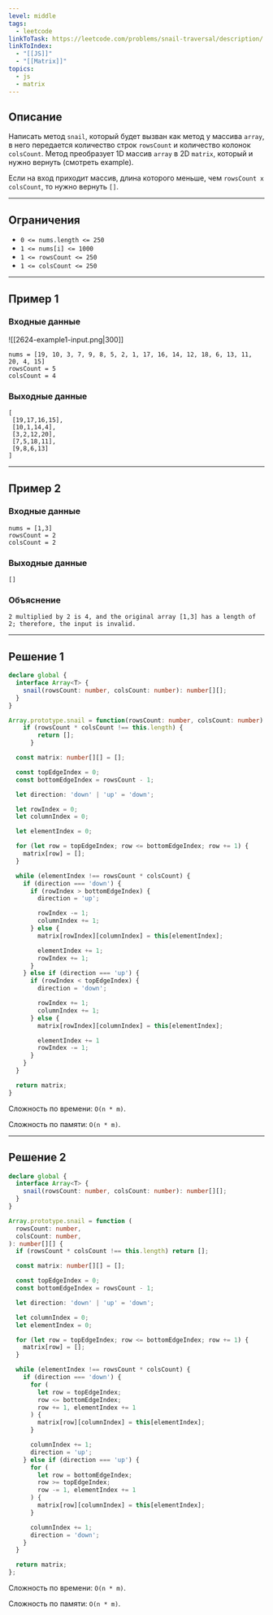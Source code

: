 ```yaml
---
level: middle
tags:
  - leetcode
linkToTask: https://leetcode.com/problems/snail-traversal/description/
linkToIndex:
  - "[[JS]]"
  - "[[Matrix]]"
topics:
  - js
  - matrix
---
```

## Описание

Написать метод `snail`, который будет вызван как метод у массива `array`, в него передается количество строк `rowsCount` и количество колонок `colsCount`. Метод преобразует 1D массив `array` в 2D `matrix`, который и нужно вернуть (смотреть example). 

Если на вход приходит массив, длина которого меньше, чем `rowsCount x colsCount`, то нужно вернуть `[]`.

---
## Ограничения

- `0 <= nums.length <= 250`
- `1 <= nums[i] <= 1000`
- `1 <= rowsCount <= 250`
- `1 <= colsCount <= 250`

---
## Пример 1

### Входные данные

![[2624-example1-input.png|300]]

```
nums = [19, 10, 3, 7, 9, 8, 5, 2, 1, 17, 16, 14, 12, 18, 6, 13, 11, 20, 4, 15]
rowsCount = 5
colsCount = 4
```
### Выходные данные

```
[
 [19,17,16,15],
 [10,1,14,4],
 [3,2,12,20],
 [7,5,18,11],
 [9,8,6,13]
]
```

---
## Пример 2

### Входные данные

```
nums = [1,3]
rowsCount = 2
colsCount = 2
```
### Выходные данные

```
[]
```
### Объяснение

```
2 multiplied by 2 is 4, and the original array [1,3] has a length of 2; therefore, the input is invalid.
```

---


## Решение 1

```typescript
declare global {
  interface Array<T> {
    snail(rowsCount: number, colsCount: number): number[][];
  }
}

Array.prototype.snail = function(rowsCount: number, colsCount: number): number[][] {
    if (rowsCount * colsCount !== this.length) {
	    return [];
	  }

  const matrix: number[][] = [];

  const topEdgeIndex = 0;
  const bottomEdgeIndex = rowsCount - 1;

  let direction: 'down' | 'up' = 'down';

  let rowIndex = 0;
  let columnIndex = 0;

  let elementIndex = 0;

  for (let row = topEdgeIndex; row <= bottomEdgeIndex; row += 1) {
    matrix[row] = [];
  }

  while (elementIndex !== rowsCount * colsCount) {
    if (direction === 'down') {
      if (rowIndex > bottomEdgeIndex) {
        direction = 'up';

        rowIndex -= 1;
        columnIndex += 1;
      } else {
        matrix[rowIndex][columnIndex] = this[elementIndex];

        elementIndex += 1;
        rowIndex += 1;
      }
    } else if (direction === 'up') {
      if (rowIndex < topEdgeIndex) {
        direction = 'down';

        rowIndex += 1;
        columnIndex += 1;
      } else {
        matrix[rowIndex][columnIndex] = this[elementIndex];

        elementIndex += 1
        rowIndex -= 1;
      }
    }
  }

  return matrix;
}
```

Сложность по времени: `O(n * m)`.

Сложность по памяти: `O(n * m)`.

---
## Решение 2

```typescript
declare global {
  interface Array<T> {
    snail(rowsCount: number, colsCount: number): number[][];
  }
}

Array.prototype.snail = function (
  rowsCount: number,
  colsCount: number,
): number[][] {
  if (rowsCount * colsCount !== this.length) return [];

  const matrix: number[][] = [];

  const topEdgeIndex = 0;
  const bottomEdgeIndex = rowsCount - 1;

  let direction: 'down' | 'up' = 'down';

  let columnIndex = 0;
  let elementIndex = 0;

  for (let row = topEdgeIndex; row <= bottomEdgeIndex; row += 1) {
    matrix[row] = [];
  }

  while (elementIndex !== rowsCount * colsCount) {
    if (direction === 'down') {
      for (
        let row = topEdgeIndex;
        row <= bottomEdgeIndex;
        row += 1, elementIndex += 1
      ) {
        matrix[row][columnIndex] = this[elementIndex];
      }

      columnIndex += 1;
      direction = 'up';
    } else if (direction === 'up') {
      for (
        let row = bottomEdgeIndex;
        row >= topEdgeIndex;
        row -= 1, elementIndex += 1
      ) {
        matrix[row][columnIndex] = this[elementIndex];
      }

      columnIndex += 1;
      direction = 'down';
    }
  }

  return matrix;
};
```

Сложность по времени: `O(n * m)`.

Сложность по памяти: `O(n * m)`.
